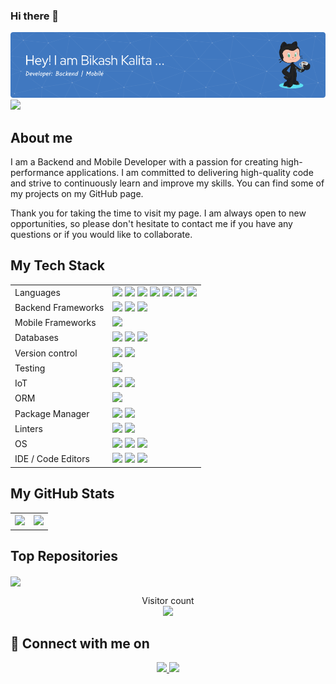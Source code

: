 <!--
Link for the badges: https://dev.to/envoy_/150-badges-for-github-pnk
Github status: https://dev.to/envoy_/150-badges-for-github-pnk#github-stats
Project status : https://dev.to/envoy_/150-badges-for-github-pnk#maintained
Website Status : https://dev.to/envoy_/150-badges-for-github-pnk#website-stats
Header Image Generator : https://leviarista.github.io/github-profile-header-generator/
Top Github profile README templates : https://dev.to/github/10-standout-github-profile-readmes-h2o
-->

### Hi there 👋
<picture>
 <source media="(prefers-color-scheme: dark)" srcset="github-header-image.png">
 <source media="(prefers-color-scheme: light)" srcset="github-header-image.png">
 <img alt="" src="github-header-image.png">
</picture>
<br />
<img src="https://img.shields.io/github/followers/bikash-kalita-code.svg?style=social&label=Follow&maxAge=2592000"/>

## About me
I am a Backend and Mobile Developer with a passion for creating high-performance applications. 
I am committed to delivering high-quality code and strive to continuously learn and improve my skills. You can find some of my projects on my GitHub page.

Thank you for taking the time to visit my page. I am always open to new opportunities, so please don't hesitate to contact me if you have any questions or if you would like to collaborate.
<br />

## My Tech Stack

<table>
 <tr>
  <td>Languages </td>
  <td>
   <img src="https://img.shields.io/badge/JavaScript-F7DF1E?style=for-the-badge&logo=javascript&logoColor=black" />
   <img src="https://img.shields.io/badge/Dart-0175C2?style=for-the-badge&logo=dart&logoColor=white" />
   <img src="https://img.shields.io/badge/Python-14354C?style=for-the-badge&logo=python&logoColor=white" />
   <img src="https://img.shields.io/badge/TypeScript-007ACC?style=for-the-badge&logo=typescript&logoColor=white" />
   <img src="https://img.shields.io/badge/HTML5-E34F26?style=for-the-badge&logo=html5&logoColor=white" />
   <img src="https://img.shields.io/badge/C-00599C?style=for-the-badge&logo=c&logoColor=white" />
   <img src="https://img.shields.io/badge/C%2B%2B-00599C?style=for-the-badge&logo=c%2B%2B&logoColor=white" /> 
  </td>
 </tr>
<!--  <tr>
  <td>Frontend Frameworks </td>
  <td> 
   <img src="https://img.shields.io/badge/React-20232A?style=for-the-badge&logo=react&logoColor=61DAFB" />
   <img src="https://img.shields.io/badge/Material--UI-0081CB?style=for-the-badge&logo=material-ui&logoColor=white" />
  </td>
 </tr> -->
 <tr>
  <td>Backend Frameworks </td>
  <td> 
   <img src="https://img.shields.io/badge/Node.js-339933?style=for-the-badge&logo=nodedotjs&logoColor=white" />
   <img src="https://img.shields.io/badge/Express.js-404D59?style=for-the-badge" />
   <img src="https://img.shields.io/badge/Fastify.js-404D59?style=for-the-badge" />
  </td>
 </tr>
 <tr>
  <td>Mobile Frameworks </td>
  <td> 
   <img src="https://img.shields.io/badge/Flutter-02569B?style=for-the-badge&logo=flutter&logoColor=white" />
  </td>
 </tr>
 <tr>
  <td>Databases</td>
  <td> 
   <img src="https://img.shields.io/badge/MongoDB-4EA94B?style=for-the-badge&logo=mongodb&logoColor=white" />
   <img src="https://img.shields.io/badge/MySQL-005C84?style=for-the-badge&logo=mysql&logoColor=white" />
   <img src="https://img.shields.io/badge/PostgreSQL-316192?style=for-the-badge&logo=postgresql&logoColor=white" />
<!--    <img src="https://img.shields.io/badge/Neo4j-018bff?style=for-the-badge&logo=neo4j&logoColor=white" /> -->
<!--    <img src="https://img.shields.io/badge/redis-%23DD0031.svg?&style=for-the-badge&logo=redis&logoColor=white" /> -->
  </td>
 </tr>
 <tr>
  <td>Version control </td>
  <td>
   <img src="https://img.shields.io/badge/Git-F05032?style=for-the-badge&logo=git&logoColor=white" />
   <img src="https://img.shields.io/badge/GitHub-100000?style=for-the-badge&logo=github&logoColor=white" />
  </td>
 </tr>
 <tr>
  <td>Testing </td>
  <td> 
   <img src="https://img.shields.io/badge/Jest-C21325?style=for-the-badge&logo=jest&logoColor=white" />
  </td>
 </tr>
<!--  <tr>
  <td>Workflow Platforms </td>
  <td> 
   <img src="https://img.shields.io/badge/Jira-0052CC?style=for-the-badge&logo=Jira&logoColor=white" />
  </td>
 </tr> -->
 <tr>
   <td>IoT </td>
   <td> 
   <!-- Sub categorize the following into "Prototyping tools"  -->
   <img src="https://img.shields.io/badge/Arduino-00979D?style=for-the-badge&logo=Arduino&logoColor=white" />
   <img src="https://img.shields.io/badge/Raspberry%20Pi-A22846?style=for-the-badge&logo=Raspberry%20Pi&logoColor=white" />
  </td>
 </tr>
 <tr>
  <td>ORM </td>
  <td> 
  <img src="https://img.shields.io/badge/Prisma-3982CE?style=for-the-badge&logo=Prisma&logoColor=white" />
  </td>
 </tr>
 <tr>
  <td>Package Manager </td>
  <td> 
   <img src="https://img.shields.io/badge/npm-CB3837?style=for-the-badge&logo=npm&logoColor=white" />
   <img src="https://img.shields.io/badge/Yarn-2C8EBB?style=for-the-badge&logo=yarn&logoColor=white" />
  </td>
 </tr>
<!--  <tr>
  <td>Message Broker Platform </td>
  <td> 
   <img src="https://img.shields.io/badge/rabbitmq-%23FF6600.svg?&style=for-the-badge&logo=rabbitmq&logoColor=white" />
  </td>
 </tr> -->
 <tr>
  <td>Linters </td>
  <td> 
    <img src="https://img.shields.io/badge/eslint-3A33D1?style=for-the-badge&logo=eslint&logoColor=white" />
    <img src="https://img.shields.io/badge/prettier-1A2C34?style=for-the-badge&logo=prettier&logoColor=F7BA3E" />
  </td>
 </tr>
 <tr>
  <td>OS </td>
  <td> 
   <img src="https://img.shields.io/badge/Linux_Mint-87CF3E?style=for-the-badge&logo=linux-mint&logoColor=white" />
   <img src="https://img.shields.io/badge/mac%20os-000000?style=for-the-badge&logo=apple&logoColor=white" />
   <img src="https://img.shields.io/badge/Windows-0078D6?style=for-the-badge&logo=windows&logoColor=white" />
  </td>
 </tr> 
 <tr>
  <td>IDE / Code Editors </td>
  <td> 
   <img src="https://img.shields.io/badge/Visual_Studio_Code-0078D4?style=for-the-badge&logo=visual%20studio%20code&logoColor=white" />
   <img src="https://img.shields.io/badge/VIM-%2311AB00.svg?&style=for-the-badge&logo=vim&logoColor=white" />
   <img src="https://img.shields.io/badge/Xcode-007ACC?style=for-the-badge&logo=Xcode&logoColor=white" />
  </td>
 </tr>
</table>

## My GitHub Stats
<table width="100%" style="margin: 0px;">
 <tr>
  <th>
   <img src="https://github-readme-stats.vercel.app/api?username=bikash-kalita-code&theme=blue-green" />
  </th>
  <th>
   <img src="https://github-readme-stats.vercel.app/api/top-langs/?username=bikash-kalita-code&theme=blue-green" />
  </th>
 </tr>
</table>

## Top Repositories
<a href="https://github.com/bikash-kalita-code/MHealthBackend">
  <img align="center" src="https://github-readme-stats.vercel.app/api/pin/?username=bikash-kalita-code&repo=MHealthBackend&theme=buefy" />
</a>

<p align="center"> 
  Visitor count<br>
  <img src="https://profile-counter.glitch.me/bikash-kalita-code/count.svg" />
</p>
 
## 👋 Connect with me on
<div align="center">
 	<a href="https://twitter.com/bikash_kalita01"> <img src="https://img.shields.io/badge/Twitter-1DA1F2?style=for-the-badge&logo=twitter&logoColor=white"/> </a>
  <a href="https://www.linkedin.com/in/bikash-kalita-312566183"><img src="https://img.shields.io/badge/LinkedIn-0077B5?style=for-the-badge&logo=linkedin&logoColor=white" /> </a>
</div>
